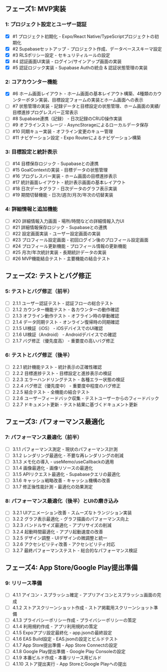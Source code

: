 ## フェーズ1: MVP実装

### 1: プロジェクト設定とユーザー認証

- [x]  #1 プロジェクト初期化 - Expo/React Native/TypeScriptプロジェクトの初期化
- [x]  #2 Supabaseセットアップ - プロジェクト作成、データベーススキーマ設定
- [x]  #3 RLSポリシー設定 - セキュリティルールの設定
- [x]  #4 認証画面UI実装 - ログイン/サインアップ画面の実装
- [x]  #5 認証ロジック実装 - Supabase Authの統合 & 認証状態管理の実装

### 2: コアカウンター機能

- [x]  #6 ホーム画面レイアウト - ホーム画面の基本レイアウト構築、4種類のカウンターボタン実装、目標設定フォームの実装とホーム画面への表示
- [ ]  #7 状態管理の実装 - 記録データと目標設定の状態管理、ホーム画面の実績/目標進捗プログレスバー正常表示
- [ ]  #8 Supabase連携（記録） - 日次記録のCRUD操作実装
- [ ]  #9 オフラインストレージ - AsyncStorageによるローカルデータ保存
- [ ]  #10 同期キュー実装 - オフライン変更のキュー管理
- [ ]  #11 ナビゲーション設定 - Expo Routerによるナビゲーション構築

### 3: 目標設定と統計表示

- [ ]  #14 目標保存ロジック - Supabaseとの連携
- [ ]  #15 GoalContextの実装 - 目標データの状態管理
- [ ]  #16 プログレスバー実装 - ホーム画面の目標進捗表示
- [ ]  #17 統計画面レイアウト - 統計表示画面の基本レイアウト
- [ ]  #18 日次データグラフ - 日次データのグラフ表示実装
- [ ]  #19 期間切替機能 - 日次/週次/月次/年次の切替実装

### 4: 詳細情報と追加機能

- [ ]  #20 詳細情報入力画面 - 場所/時間などの詳細情報入力UI
- [ ]  #21 詳細情報保存ロジック - Supabaseとの連携
- [ ]  #22 設定画面実装 - ユーザー設定画面の実装
- [ ]  #23 プロフィール設定画面 - 初回ログイン後のプロフィール設定画面
- [ ]  #24 プロフィール更新機能 - プロフィール情報の更新機能
- [ ]  #25 月次/年次統計実装 - 長期統計データの実装
- [ ]  #26 MVP機能結合テスト - 主要機能の結合テスト

## フェーズ2: テストとバグ修正

### 5: テストとバグ修正（前半）

- [ ]  2.1.1 ユーザー認証テスト - 認証フローの総合テスト
- [ ]  2.1.2 カウンター機能テスト - 各カウンターの動作確認
- [ ]  2.1.3 オフライン動作テスト - オフライン時の挙動確認
- [ ]  2.1.4 データ同期テスト - オンライン復帰時の同期確認
- [ ]  2.1.5 UI検証（iOS） - iOSデバイスでのUI確認
- [ ]  2.1.6 UI検証（Android） - Androidデバイスでの確認
- [ ]  2.1.7 バグ修正（優先度高） - 重要度の高いバグ修正

### 6: テストとバグ修正（後半）

- [ ]  2.2.1 統計機能テスト - 統計表示の正確性確認
- [ ]  2.2.2 目標進捗テスト - 目標設定と進捗表示の検証
- [ ]  2.2.3 エラーハンドリングテスト - 各種エラー状態の検証
- [ ]  2.2.4 バグ修正（優先度中） - 重要度中程度のバグ修正
- [ ]  2.2.5 結合テスト - 全機能の結合テスト
- [ ]  2.2.6 ユーザーフィードバック収集 - テストユーザーからのフィードバック
- [ ]  2.2.7 ドキュメント更新 - テスト結果に基づくドキュメント更新

## フェーズ3: パフォーマンス最適化

### 7: パフォーマンス最適化（前半）

- [ ]  3.1.1 パフォーマンス測定 - 現状のパフォーマンス計測
- [ ]  3.1.2 レンダリング最適化 - 不要な再レンダリングの削減
- [ ]  3.1.3 メモ化の導入 - useMemo/useCallbackの適用
- [ ]  3.1.4 画像最適化 - 画像リソースの最適化
- [ ]  3.1.5 APIリクエスト最適化 - Supabaseクエリの最適化
- [ ]  3.1.6 キャッシュ戦略改善 - キャッシュ機構の改善
- [ ]  3.1.7 修正後性能計測 - 最適化の効果測定

### 8: パフォーマンス最適化（後半）とUIの磨き込み

- [ ]  3.2.1 UIアニメーション改善 - スムーズなトランジション実装
- [ ]  3.2.2 グラフ表示最適化 - グラフ描画のパフォーマンス向上
- [ ]  3.2.3 バンドルサイズ最適化 - アプリサイズの削減
- [ ]  3.2.4 起動時間最適化 - アプリ起動速度の改善
- [ ]  3.2.5 デザイン調整 - UIデザインの微調整と統一
- [ ]  3.2.6 アクセシビリティ改善 - アクセシビリティ対応
- [ ]  3.2.7 最終パフォーマンステスト - 総合的なパフォーマンス検証

## フェーズ4: App Store/Google Play提出準備

### 9: リリース準備

- [ ]  4.1.1 アイコン・スプラッシュ確定 - アプリアイコンとスプラッシュ画面の完成
- [ ]  4.1.2 ストアスクリーンショット作成 - ストア掲載用スクリーンショット準備
- [ ]  4.1.3 プライバシーポリシー作成 - プライバシーポリシーの策定
- [ ]  4.1.4 利用規約作成 - アプリ利用規約の策定
- [ ]  4.1.5 Expoアプリ設定最終化 - app.jsonの最終設定
- [ ]  4.1.6 EAS Build設定 - EAS.jsonの設定とビルドテスト
- [ ]  4.1.7 App Store提出準備 - App Store Connectの設定
- [ ]  4.1.8 Google Play提出準備 - Google Play Consoleの設定
- [ ]  4.1.9 本番ビルド作成 - 本番リリース用ビルド
- [ ]  4.1.10 ストア提出実行 - App StoreとGoogle Playへの提出
